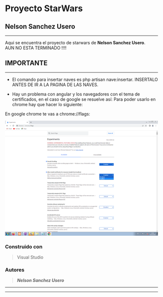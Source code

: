 # Proyecto StarWars

## Nelson Sanchez Usero
___

Aqui se encuentra el proyecto de starwars de **Nelson Sanchez Usero**.  
AUN NO ESTA TERMINADO !!!! 


## IMPORTANTE
___


* El comando para insertar naves es php artisan nave:insertar. INSERTALO ANTES DE IR A LA PAGINA DE LAS NAVES.

* Hay un problema con angular y los navegadores con el tema de certificados, en el caso de google se resuelve así:
Para poder usarlo en chrome hay que hacer lo siguiente:

En google chrome te vas a chrome://flags:

![Imagen chrome://flags](images/flag.png)



### Construido con

>Visual Studio

### Autores

>***Nelson Sanchez Usero***

___
___